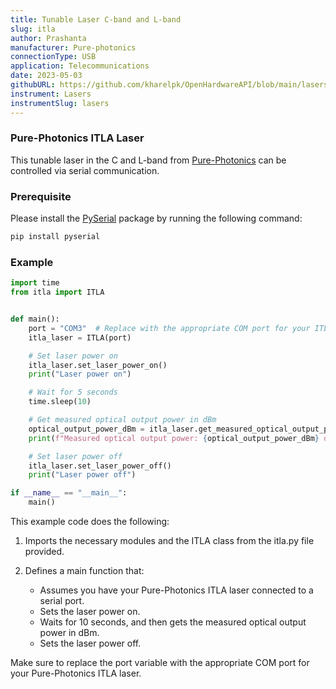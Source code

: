 ```yaml
---
title: Tunable Laser C-band and L-band
slug: itla
author: Prashanta
manufacturer: Pure-photonics
connectionType: USB
application: Telecommunications
date: 2023-05-03
githubURL: https://github.com/kharelpk/OpenHardwareAPI/blob/main/lasers/itla.py
instrument: Lasers
instrumentSlug: lasers
---
```


### **Pure-Photonics ITLA Laser**
This tunable laser in the C and L-band from [Pure-Photonics](https://static1.squarespace.com/static/536bc812e4b03a731bda083a/t/60c80022287dd131335250d1/1623719971473/Feature+Guide+PPCL600-700.pdf) can be controlled via serial communication.

### **Prerequisite**
Please install the [PySerial](https://pyserial.readthedocs.io/en/latest/pyserial.html) package by running the following command:

```python
pip install pyserial
```

### **Example**

```python
import time
from itla import ITLA


def main():
    port = "COM3"  # Replace with the appropriate COM port for your ITLA laser
    itla_laser = ITLA(port)

    # Set laser power on
    itla_laser.set_laser_power_on()
    print("Laser power on")

    # Wait for 5 seconds
    time.sleep(10)

    # Get measured optical output power in dBm
    optical_output_power_dBm = itla_laser.get_measured_optical_output_power_dBm()
    print(f"Measured optical output power: {optical_output_power_dBm} dBm")

    # Set laser power off
    itla_laser.set_laser_power_off()
    print("Laser power off")

if __name__ == "__main__":
    main()
```

This example code does the following:

1. Imports the necessary modules and the ITLA class from the itla.py file provided.

2. Defines a main function that:

    - Assumes you have your Pure-Photonics ITLA laser connected to a serial port.
    - Sets the laser power on.
    - Waits for 10 seconds, and then gets the measured optical output power in dBm.
    - Sets the laser power off.

Make sure to replace the port variable with the appropriate COM port for your Pure-Photonics ITLA laser.
